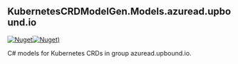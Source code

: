 ## KubernetesCRDModelGen.Models.azuread.upbound.io
[![Nuget](https://img.shields.io/nuget/vpre/KubernetesCRDModelGen.Models.azuread.upbound.io.svg?style=flat-square)](https://www.nuget.org/packages/KubernetesCRDModelGen.Models.azuread.upbound.io)[![Nuget)](https://img.shields.io/nuget/dt/KubernetesCRDModelGen.Models.azuread.upbound.io.svg?style=flat-square)](https://www.nuget.org/packages/KubernetesCRDModelGen.Models.azuread.upbound.io)

C# models for Kubernetes CRDs in group azuread.upbound.io.